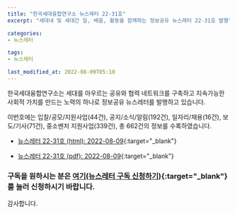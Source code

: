 ```yaml
---
title: "한국세대융합연구소 뉴스레터 22-31호"
excerpt: "세대내 및 세대간 일, 배움, 활동을 함께하는 정보공유 뉴스레터 22-31호 발행" 

categories:
- 뉴스레터

tags:
- 뉴스레터

last_modified_at: 2022-08-09T05:10
---
```


한국세대융합연구소는 세대를 아우르는 공유와 협력 네트워크를 구축하고 지속가능한 사회적 가치를 만드는 노력의 하나로 정보공유 뉴스레터를 발행하고 있습니다.

이번호에는 입찰/공모/지원사업(44건), 공지/소식/알림(192건), 일자리/채용(16건), 보도/기사(71건), 중소벤처 지원사업(339건), 총 662건의 정보를 수록하였습니다.

* [뉴스레터 22-31호 (html): 2022-08-09](https://gcrcenter.github.io/assets/htmls/gcrc_news_letter_20220809.html){:target="_blank"}

* [뉴스레터 22-31호 (pdf): 2022-08-09](https://gcrcenter.github.io/assets/pdfs/news_letter_20220809.pdf){:target="_blank"}


### 구독을 원하시는 분은 [여기(뉴스레터 구독 신청하기)](https://forms.gle/MJ5gVHCdunBXXWVB7){:target="_blank"} 를 눌러 신청하시기 바랍니다.


감사합니다.